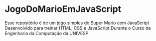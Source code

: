 # JogoDoMarioEmJavaScript
Esse repositório é de um jogo simples do Super Mario com JavaScript
Desenvolvido para treinar HTML, CSS e JavaScript
Durante o Curso de Engenharia da Computação da UNIVESP

